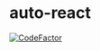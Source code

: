# auto-react
[![CodeFactor](https://www.codefactor.io/repository/github/hongarc/auto-react/badge)](https://www.codefactor.io/repository/github/hongarc/auto-react)
